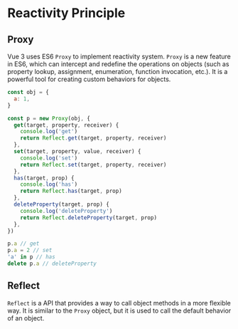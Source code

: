 # Reactivity Principle

## Proxy

Vue 3 uses ES6 `Proxy` to implement reactivity system. `Proxy` is a new feature in ES6, which can intercept and redefine the operations on objects (such as property lookup, assignment, enumeration, function invocation, etc.). It is a powerful tool for creating custom behaviors for objects.

```js
const obj = {
  a: 1,
}

const p = new Proxy(obj, {
  get(target, property, receiver) {
    console.log('get')
    return Reflect.get(target, property, receiver)
  },
  set(target, property, value, receiver) {
    console.log('set')
    return Reflect.set(target, property, receiver)
  },
  has(target, prop) {
    console.log('has')
    return Reflect.has(target, prop)
  },
  deleteProperty(target, prop) {
    console.log('deleteProperty')
    return Reflect.deleteProperty(target, prop)
  },
})

p.a // get
p.a = 2 // set
'a' in p // has
delete p.a // deleteProperty
```

## Reflect

`Reflect` is a API that provides a way to call object methods in a more flexible way. It is similar to the `Proxy` object, but it is used to call the default behavior of an object.
